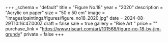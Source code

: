 +++
_schema = "default"
title = "Figure No.18"
year = "2020"
description = "Acrylic on paper"
size = "50 x 50 cm"
image = "images/paintings/figures/figure_no18_2020.jpg"
date = 2024-08-29T10:16:47.000Z
draft = false
sale = true
gallery = "Rise Art "
price = ""
purchase_link = "https://www.riseart.com/art/101568/figure-no-18-by-jim-grundy"
private = false
+++
